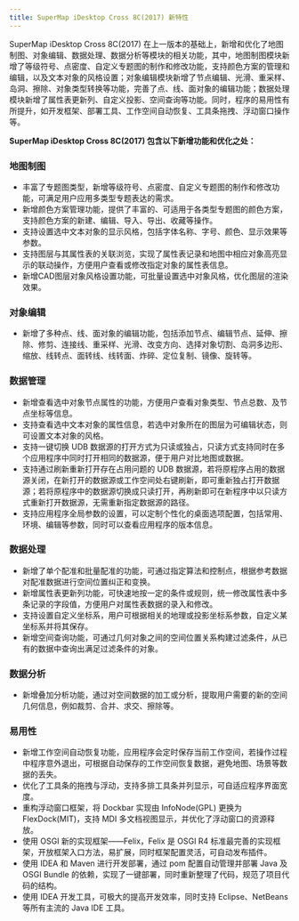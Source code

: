 ```yaml
---
title: SuperMap iDesktop Cross 8C(2017) 新特性
---
```



SuperMap iDesktop Cross 8C(2017)
在上一版本的基础上，新增和优化了地图制图、对象编辑、数据处理、数据分析等模块的相关功能，其中，地图制图模块新增了等级符号、点密度、自定义专题图的制作和修改功能，支持颜色方案的管理和编辑，以及文本对象的风格设置；对象编辑模块新增了节点编辑、光滑、重采样、岛洞、擦除、对象类型转换等功能，完善了点、线、面对象的编辑功能；数据处理模块新增了属性表更新列、自定义投影、空间查询等功能。同时，程序的易用性有所提升，如开发框架、部署工具、工作空间自动恢复、工具条拖拽、浮动窗口操作等。

**SuperMap iDesktop Cross 8C(2017) 包含以下新增功能和优化之处：**

### 地图制图

-   丰富了专题图类型，新增等级符号、点密度、自定义专题图的制作和修改功能，可满足用户应用多类型专题表达的需求。
-   新增颜色方案管理功能，提供了丰富的、可适用于各类型专题图的颜色方案，支持颜色方案的新建、编辑、导入、导出、收藏等操作。
-   支持设置选中文本对象的显示风格，包括字体名称、字号、颜色、显示效果等参数。
-   支持图层与其属性表的关联浏览，实现了属性表记录和地图中相应对象高亮显示的联动操作，方便用户查看或修改指定对象的属性表信息。
-   新增CAD图层对象风格设置功能，可批量设置选中对象风格，优化图层的渲染效果。

### 对象编辑

-   新增了多种点、线、面对象的编辑功能，包括添加节点、编辑节点、延伸、擦除、修剪、连接线、重采样、光滑、改变方向、选择对象切割、岛洞多边形、缩放、线转点、面转线、线转面、炸碎、定位复制、镜像、旋转等。

### 数据管理

-   新增查看选中对象节点属性的功能，方便用户查看对象类型、节点总数、及节点坐标等信息。
-   支持查看选中文本对象的属性信息，若选中对象所在的图层为可编辑状态，则可设置文本对象的风格。
-   支持一键切换 UDB 数据源的打开方式为只读或独占，只读方式支持同时在多个应用程序中同时打开相同的数据源，便于用户对比地图或数据。
-   支持通过刷新重新打开存在占用问题的 UDB 数据源，若将原程序占用的数据源关闭，在新打开的数据源或工作空间处右键刷新，即可重新独占打开数据源；若将原程序中的数据源切换成只读打开，再刷新即可在新程序中以只读方式重新打开数据源，无需重新指定数据源的路径。
-   支持应用程序全局参数的设置，可以定制个性化的桌面选项配置，包括常用、环境、编辑等参数，同时可以查看应用程序的版本信息。

### 数据处理

-   新增了单个配准和批量配准的功能，可通过指定算法和控制点，根据参考数据对配准数据进行空间位置纠正和变换。
-   新增属性表更新列功能，可快速地按一定的条件或规则，统一修改属性表中多条记录的字段值，方便用户对属性表数据的录入和修改。
-   支持设置自定义坐标系，用户可根据相关的地理或投影坐标系参数，自定义某坐标系并将其保存。
-   新增空间查询功能，可通过几何对象之间的空间位置关系构建过滤条件，从已有的数据中查询出满足过滤条件的对象。

### 数据分析

-   新增叠加分析功能，通过对空间数据的加工或分析，提取用户需要的新的空间几何信息，例如裁剪、合并、求交、擦除等。

### 易用性

-   新增工作空间自动恢复功能，应用程序会定时保存当前工作空间，若操作过程中程序意外退出，可根据自动保存的工作空间恢复数据，避免地图、场景等数据的丢失。
-   优化了工具条的拖拽与浮动，支持多排工具条并列显示，可自适应程序界面宽度。
-   重构浮动窗口框架，将 Dockbar 实现由 InfoNode(GPL) 更换为 FlexDock(MIT)，支持 MDI 多文档视图显示，并优化了浮动窗口的资源释放。
-   使用 OSGI 新的实现框架——Felix，Felix 是 OSGI R4 标准最完善的实现框架，开放框架入口方法，易扩展，同时框架配置灵活，可自动发布插件。
-   使用 IDEA 和 Maven 进行开发部署，通过 pom 配置自动管理并部署 Java 及 OSGI Bundle 的依赖，实现了一键部署，同时重新整理了代码，规范了项目代码的结构。
-   使用 IDEA 开发工具，可极大的提高开发效率，同时支持 Eclipse、NetBeans 等所有主流的 Java IDE 工具。
